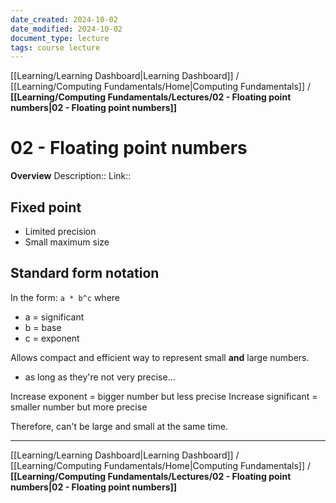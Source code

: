 ```yaml
---
date_created: 2024-10-02
date_modified: 2024-10-02
document_type: lecture
tags: course lecture
---
```

[[Learning/Learning Dashboard|Learning Dashboard]] / [[Learning/Computing Fundamentals/Home|Computing Fundamentals]] / **[[Learning/Computing Fundamentals/Lectures/02 - Floating point numbers|02 - Floating point numbers]]**
# 02 - Floating point numbers
**Overview**
Description:: 
Link:: 

## Fixed point

- Limited precision
- Small maximum size

## Standard form notation

In the form: `a * b^c` where
- a = significant
- b = base
- c = exponent

Allows compact and efficient way to represent small **and** large numbers.
- as long as they're not very precise...

Increase exponent = bigger number but less precise
Increase significant = smaller number but more precise

Therefore, can't be large and small at the same time.

---
[[Learning/Learning Dashboard|Learning Dashboard]] / [[Learning/Computing Fundamentals/Home|Computing Fundamentals]] / **[[Learning/Computing Fundamentals/Lectures/02 - Floating point numbers|02 - Floating point numbers]]**

